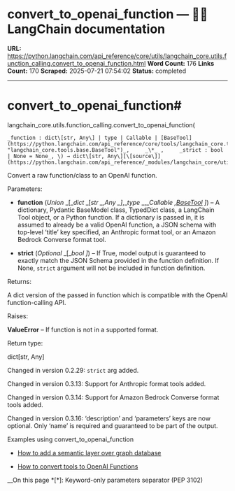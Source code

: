 # convert_to_openai_function — 🦜🔗 LangChain  documentation

**URL:** https://python.langchain.com/api_reference/core/utils/langchain_core.utils.function_calling.convert_to_openai_function.html
**Word Count:** 176
**Links Count:** 170
**Scraped:** 2025-07-21 07:54:02
**Status:** completed

---

# convert\_to\_openai\_function\#

langchain\_core.utils.function\_calling.convert\_to\_openai\_function\(

    _function : dict\[str, Any\] | type | Callable | [BaseTool](https://python.langchain.com/api_reference/core/tools/langchain_core.tools.base.BaseTool.html#langchain_core.tools.base.BaseTool "langchain_core.tools.base.BaseTool")_,     _\*_ ,     _strict : bool | None = None_, \) → dict\[str, Any\][\[source\]](https://python.langchain.com/api_reference/_modules/langchain_core/utils/function_calling.html#convert_to_openai_function)\#     

Convert a raw function/class to an OpenAI function.

Parameters:     

  * **function** \(_Union_ _\[__dict_ _\[__str_ _,__Any_ _\]__,__type_ _,__Callable_ _,_[_BaseTool_](https://python.langchain.com/api_reference/core/tools/langchain_core.tools.base.BaseTool.html#langchain_core.tools.base.BaseTool "langchain_core.tools.base.BaseTool") _\]_\) – A dictionary, Pydantic BaseModel class, TypedDict class, a LangChain Tool object, or a Python function. If a dictionary is passed in, it is assumed to already be a valid OpenAI function, a JSON schema with top-level ‘title’ key specified, an Anthropic format tool, or an Amazon Bedrock Converse format tool.

  * **strict** \(_Optional_ _\[__bool_ _\]_\) – If True, model output is guaranteed to exactly match the JSON Schema provided in the function definition. If None, `strict` argument will not be included in function definition.

Returns:     

A dict version of the passed in function which is compatible with the OpenAI function-calling API.

Raises:     

**ValueError** – If function is not in a supported format.

Return type:     

dict\[str, Any\]

Changed in version 0.2.29: `strict` arg added.

Changed in version 0.3.13: Support for Anthropic format tools added.

Changed in version 0.3.14: Support for Amazon Bedrock Converse format tools added.

Changed in version 0.3.16: ‘description’ and ‘parameters’ keys are now optional. Only ‘name’ is required and guaranteed to be part of the output.

Examples using convert\_to\_openai\_function

  * [How to add a semantic layer over graph database](https://python.langchain.com/docs/how_to/graph_semantic/)

  * [How to convert tools to OpenAI Functions](https://python.langchain.com/docs/how_to/tools_as_openai_functions/)

__On this page   *[\*]: Keyword-only parameters separator (PEP 3102)